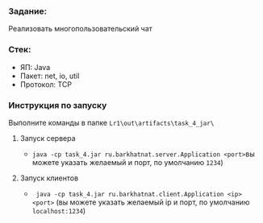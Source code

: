 ### Задание:
Реализовать многопользовательский чат 
### Стек:
- ЯП: Java
- Пакет: net, io, util
- Протокол: TCP
### Инструкция по запуску
Выполните команды в папке `Lr1\out\artifacts\task_4_jar\`

1. Запуск сервера
	- `java -cp task_4.jar ru.barkhatnat.server.Application <port>`вы можете указать желаемый и порт, по умолчанию `1234`) 

2.  Запуск клиентов
	- ` java -cp task_4.jar ru.barkhatnat.client.Application <ip> <port>` (вы можете указать желаемый ip и порт, по умолчанию `localhost:1234`)
	